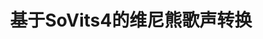 ---
license: mit
title: 基于SoVits4的维尼熊歌声转换
sdk: gradio
emoji: 🏃
colorFrom: red
colorTo: red
pinned: true
app_file: app.py
---